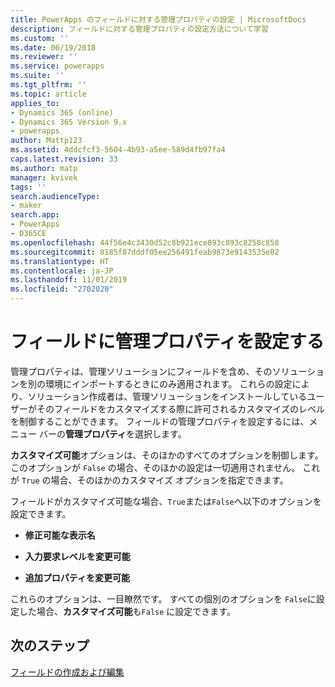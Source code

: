 ```yaml
---
title: PowerApps のフィールドに対する管理プロパティの設定 | MicrosoftDocs
description: フィールドに対する管理プロパティの設定方法について学習
ms.custom: ''
ms.date: 06/19/2018
ms.reviewer: ''
ms.service: powerapps
ms.suite: ''
ms.tgt_pltfrm: ''
ms.topic: article
applies_to:
- Dynamics 365 (online)
- Dynamics 365 Version 9.x
- powerapps
author: Mattp123
ms.assetid: 4ddcfcf3-5604-4b93-a5ee-589d4fb97fa4
caps.latest.revision: 33
ms.author: matp
manager: kvivek
tags: ''
search.audienceType:
- maker
search.app:
- PowerApps
- D365CE
ms.openlocfilehash: 44f56e4c3430d52c8b921ece893c893c8258c858
ms.sourcegitcommit: 8185f87dddf05ee256491feab9873e9143535e02
ms.translationtype: HT
ms.contentlocale: ja-JP
ms.lasthandoff: 11/01/2019
ms.locfileid: "2702020"
---
```

# <a name="set-managed-properties-for-fields"></a>フィールドに管理プロパティを設定する

<a name="BKMK_SettingManagedProperties"></a>   

 管理プロパティは、管理ソリューションにフィールドを含め、そのソリューションを別の環境にインポートするときにのみ適用されます。 これらの設定により、ソリューション作成者は、管理ソリューションをインストールしているユーザーがそのフィールドをカスタマイズする際に許可されるカスタマイズのレベルを制御することができます。 フィールドの管理プロパティを設定するには、メニュー バーの**管理プロパティ**を選択します。  
  
 **カスタマイズ可能**オプションは、そのほかのすべてのオプションを制御します。 このオプションが `False` の場合、そのほかの設定は一切適用されません。 これが `True` の場合、そのほかのカスタマイズ オプションを指定できます。  
  
 フィールドがカスタマイズ可能な場合、`True`または`False`へ以下のオプションを設定できます。  
  
- **修正可能な表示名**  
  
- **入力要求レベルを変更可能**  
  
- **追加プロパティを変更可能**  
  
 これらのオプションは、一目瞭然です。 すべての個別のオプションを `False`に設定した場合、**カスタマイズ可能**も`False` に設定できます。  

 ## <a name="next-steps"></a>次のステップ

 [フィールドの作成および編集](create-edit-fields.md)

